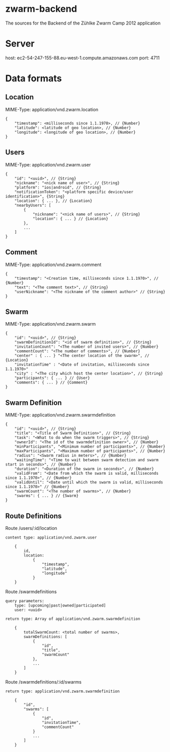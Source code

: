 zwarm-backend
=============

The sources for the Backend of the Zühlke Zwarm Camp 2012 application

# Server #

host: ec2-54-247-155-88.eu-west-1.compute.amazonaws.com
port: 4711

# Data formats #

## Location ##

MIME-Type: application/vnd.zwarm.location

    {
        "timestamp": <milliseconds since 1.1.1970>, // {Number}
        "latitude": <latitude of geo location>, // {Number}
        "longitude": <longitude of geo location>, // {Number}
    }

## Users ##

MIME-Type: application/vnd.zwarm.user

    {
        "id": "<uuid>", // {String}
        "nickname": "<nick name of user>", // {String}
        "platform": "ios|android", // {String}
        "notificationToken": "<platform specific device/user identification>", {String}
        "location": { ... }, // {Location}
        "nearbyUsers": [
            {
                "nickname": "<nick name of users>", // {String}
                "location": { ... } // {Location}
            },
            ...
        ]
    }

## Comment ##

MIME-Type: application/vnd.zwarm.comment

    {
        "timestamp": "<Creation time, milliseconds since 1.1.1970>", // {Number}
        "text": "<The comment text>", // {String}
        "userNickname": "<The nickname of the comment author>" // {String}
    }

## Swarm ##

MIME-Type: application/vnd.zwarm.swarm

    {
        "id": "<uuid>", // {String}
        "swarmDefinitionId": "<id of swarm definition>", // {String}
        "invitationCount": "<The number of invited users>", // {Number}
        "commentCount": "<The number of comments>", // {Number}
        "center" : { ... } "<The center location of the swarm>", // {Location}
        "invitationTime" : "<Date of invitation, milliseconds since 1.1.1970>"
        "city" : "<The city which host the center location>", // {String}
        "participants": { ... } // {User}
        "comments": { ... } // {Comment}
    }

## Swarm Definition ##

MIME-Type: application/vnd.zwarm.swarmdefinition

    {
        "id": "<uuid>", // {String}
        "title": "<Title of Swarm Definition>", // {String}
        "task": "<What to do when the swarm triggers>", // {String}
        "ownerId": "<The id of the swarmdefinition owner>", // {Number}
        "minParticipants", "<Minimum number of participants>", // {Number}
        "maxParticipants", "<Maximum number of participants>", // {Number}
        "radius": "<Swarm radius in meters>", // {Number}
        "waitingTime": "<Time to wait between swarm detection and swarm start in seconds>", // {Number}
        "duration": "<Duration of the swarm in seconds>", // {Number}
        "validFrom": "<Date from which the swarm is valid, milliseconds since 1.1.1970>", // {Number}
        "validUntil": "<Date until which the swarm is valid, milliseconds since 1.1.1970>" // {Number}
        "swarmCount": "<The number of swarms>", // {Number}
        "swarms": { ... } // {Swarm}
    }

## Route Definitions ##

Route /users/:id/location

    content type: application/vnd.zwarm.user

        {
            id,
            location:
                {
                    "timestamp",
                    "latitude",
                    "longitude"
                }
        }

Route /swarmdefinitions

    query parameters:
        type: [upcoming|past|owned|participated]
        user: <uuid>

    return type: Array of application/vnd.zwarm.swarmdefinition

        {
            totalSwarmCount: <total number of swarms>,
            swarmDefinitions: [
                {
                    "id",
                    "title",
                    "swarmCount"
                },
                ...
            ]
        }

Route /swarmdefinitions/:id/swarms

    return type: application/vnd.zwarm.swarmdefinition

        {
            "id",
            "swarms": [
                {
                    "id",
                    "invitationTime",
                    "commentCount"
                }
                ...
            ]
        }

